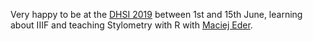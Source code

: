 Very happy to be at the [DHSI 2019](http://www.dhsi.org) between 1st and 15th June, learning about IIIF and teaching Stylometry with R with [Maciej Eder](http://maciejeder.org/).
